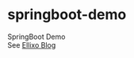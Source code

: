 # springboot-demo
SpringBoot Demo<br>
See <a href="http://www.ellixo.com/fr/blog/detail/10-raisons-de-se-mettre-agrave-spring-boot">Ellixo Blog</a>
